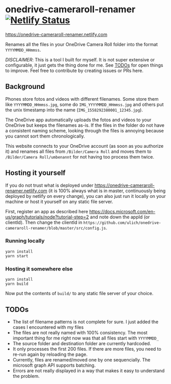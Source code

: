 # onedrive-cameraroll-renamer [![Netlify Status](https://api.netlify.com/api/v1/badges/01a9c291-1c7b-4326-bc92-ff61cae442f7/deploy-status)](https://app.netlify.com/sites/onedrive-cameraroll-renamer/deploys)

https://onedrive-cameraroll-renamer.netlify.com

Renames all the files in your OneDrive Camera Roll folder into the format `YYYYMMDD_HHmmss`.

*DISCLAIMER*: This is a tool I built for myself. It is not super extensive or configurable, it just gets the thing done for me. See [TODOs](#todos) for open things to improve. Feel free to contribute by creating issues or PRs here.

## Background

Phones store fotos and videos with different filenames.
Some store them like `YYYYMMDD_HHmmss.jpg`, some do `IMG_YYYYMMDD_HHmmss.jpg`
and others put the unix timestamp into the name (`IMG_1558292380001_12345.jpg`).

The OneDrive app automatically uploads the fotos and videos to your OneDrive
but keeps the filenames as-is. If the files in the folder do not have a consistent
naming scheme, looking through the files is annoying because you cannot sort them
chronologically.

This website connects to your OneDrive account (as soon as you authorize it) and
renames all files from `/Bilder/Camera Roll` and moves them to `/Bilder/Camera Roll/umbenannt`
for not having too process them twice.

## Hosting it yourself

If you do not trust what is deployed under https://onedrive-cameraroll-renamer.netlify.com (it is 100% always what is in master, continuously being deployed by netlify on every change), you can also just run it locally on your machine or host it yourself on any static file server.

First, register an app as described here https://docs.microsoft.com/en-us/graph/tutorials/node?tutorial-step=2 and note down the appId (or clientId). Then change the clientId in `https://github.com/ulich/onedrive-cameraroll-renamer/blob/master/src/config.js`.

### Running locally
```
yarn install
yarn start
```

### Hosting it somewhere else
```
yarn install
yarn build
```
Now put the contents of `build/` to any static file server of your choice.


## TODOs

* The list of filename patterns is not complete for sure. I just added the cases I encountered with my files
* The files are not really named with 100% consistency. The most important thing for me right now was that all files start with `YYYYMMDD_`
* The source folder and destination folder are currently hardcoded.
* It only processes the first 200 files. If there are more files, you need to re-run again by reloading the page.
* Currently, files are renamed/moved one by one sequencially. The microsoft graph API supports batching.
* Errors are not really displayed in a way that makes it easy to understand the problem.